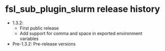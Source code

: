# fsl_sub_plugin_slurm release history

* 1.3.2:
  * First public release
  * Add support for comma and space in exported environment variables
* Pre-1.3.2: Pre-release versions
